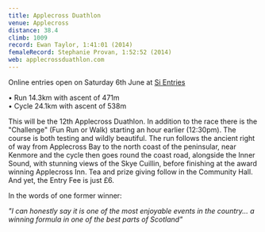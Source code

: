 ```yaml
---
title: Applecross Duathlon
venue: Applecross
distance: 38.4
climb: 1009
record: Ewan Taylor, 1:41:01 (2014)
femaleRecord: Stephanie Provan, 1:52:52 (2014)
web: applecrossduathlon.com
---
```

Online entries open on Saturday 6th June at [Si Entries](https://www.sientries.co.uk)

• Run 14.3km with ascent of 471m  
• Cycle 24.1km with ascent of 538m

This will be the 12th Applecross Duathlon. In addition to the race there is the "Challenge" (Fun Run or Walk) starting an hour earlier (12:30pm). The course is both testing and wildly beautiful. The run follows the ancient right of way from Applecross Bay to the north coast of the peninsular, near Kenmore and the cycle then goes round the coast road, alongside the Inner Sound, with stunning views of the Skye Cuillin, before finishing at the award winning Applecross Inn. Tea and prize giving follow in the Community Hall. And yet, the Entry Fee is just £6.

In the words of one former winner:

_"I can honestly say it is one of the most enjoyable events in the country... a winning formula in one of the best parts of Scotland"_
